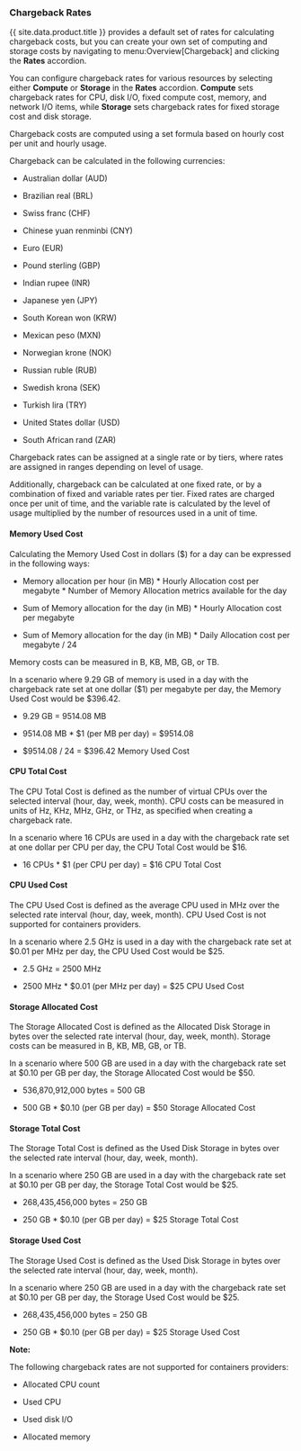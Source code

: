 ### Chargeback Rates

{{ site.data.product.title }} provides a default set of rates for calculating
chargeback costs, but you can create your own set of computing and
storage costs by navigating to menu:Overview\[Chargeback\] and clicking
the **Rates** accordion.

You can configure chargeback rates for various resources by selecting
either **Compute** or **Storage** in the **Rates** accordion.
**Compute** sets chargeback rates for CPU, disk I/O, fixed compute cost,
memory, and network I/O items, while **Storage** sets chargeback rates
for fixed storage cost and disk storage.

Chargeback costs are computed using a set formula based on hourly cost
per unit and hourly usage.

Chargeback can be calculated in the following currencies:

  - Australian dollar (AUD)

  - Brazilian real (BRL)

  - Swiss franc (CHF)

  - Chinese yuan renminbi (CNY)

  - Euro (EUR)

  - Pound sterling (GBP)

  - Indian rupee (INR)

  - Japanese yen (JPY)

  - South Korean won (KRW)

  - Mexican peso (MXN)

  - Norwegian krone (NOK)

  - Russian ruble (RUB)

  - Swedish krona (SEK)

  - Turkish lira (TRY)

  - United States dollar (USD)

  - South African rand (ZAR)

Chargeback rates can be assigned at a single rate or by tiers, where
rates are assigned in ranges depending on level of usage.

Additionally, chargeback can be calculated at one fixed rate, or by a
combination of fixed and variable rates per tier. Fixed rates are
charged once per unit of time, and the variable rate is calculated by
the level of usage multiplied by the number of resources used in a unit
of time.

#### Memory Used Cost

Calculating the Memory Used Cost in dollars ($) for a day can be
expressed in the following ways:

  - Memory allocation per hour (in MB) \* Hourly Allocation cost per
    megabyte \* Number of Memory Allocation metrics available for the
    day

  - Sum of Memory allocation for the day (in MB) \* Hourly Allocation
    cost per megabyte

  - Sum of Memory allocation for the day (in MB) \* Daily Allocation
    cost per megabyte / 24

Memory costs can be measured in B, KB, MB, GB, or TB.

In a scenario where 9.29 GB of memory is used in a day with the
chargeback rate set at one dollar ($1) per megabyte per day, the Memory
Used Cost would be $396.42.

  - 9.29 GB = 9514.08 MB

  - 9514.08 MB \* $1 (per MB per day) = $9514.08

  - $9514.08 / 24 = $396.42 Memory Used Cost

#### CPU Total Cost

The CPU Total Cost is defined as the number of virtual CPUs over the
selected interval (hour, day, week, month). CPU costs can be measured in
units of Hz, KHz, MHz, GHz, or THz, as specified when creating a
chargeback rate.

In a scenario where 16 CPUs are used in a day with the chargeback rate
set at one dollar per CPU per day, the CPU Total Cost would be $16.

  - 16 CPUs \* $1 (per CPU per day) = $16 CPU Total Cost

#### CPU Used Cost

The CPU Used Cost is defined as the average CPU used in MHz over the
selected rate interval (hour, day, week, month). CPU Used Cost is not
supported for containers providers.

In a scenario where 2.5 GHz is used in a day with the chargeback rate
set at $0.01 per MHz per day, the CPU Used Cost would be $25.

  - 2.5 GHz = 2500 MHz

  - 2500 MHz \* $0.01 (per MHz per day) = $25 CPU Used Cost

#### Storage Allocated Cost

The Storage Allocated Cost is defined as the Allocated Disk Storage in
bytes over the selected rate interval (hour, day, week, month). Storage
costs can be measured in B, KB, MB, GB, or TB.

In a scenario where 500 GB are used in a day with the chargeback rate
set at $0.10 per GB per day, the Storage Allocated Cost would be $50.

  - 536,870,912,000 bytes = 500 GB

  - 500 GB \* $0.10 (per GB per day) = $50 Storage Allocated Cost

#### Storage Total Cost

The Storage Total Cost is defined as the Used Disk Storage in bytes over
the selected rate interval (hour, day, week, month).

In a scenario where 250 GB are used in a day with the chargeback rate
set at $0.10 per GB per day, the Storage Total Cost would be $25.

  - 268,435,456,000 bytes = 250 GB

  - 250 GB \* $0.10 (per GB per day) = $25 Storage Total Cost

#### Storage Used Cost

The Storage Used Cost is defined as the Used Disk Storage in bytes over
the selected rate interval (hour, day, week, month).

In a scenario where 250 GB are used in a day with the chargeback rate
set at $0.10 per GB per day, the Storage Used Cost would be $25.

  - 268,435,456,000 bytes = 250 GB

  - 250 GB \* $0.10 (per GB per day) = $25 Storage Used Cost

**Note:**

The following chargeback rates are not supported for containers
providers:

  - Allocated CPU count

  - Used CPU

  - Used disk I/O

  - Allocated memory

</div>
